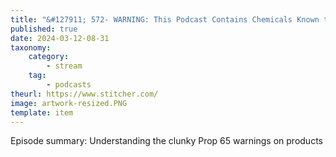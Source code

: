 ```yaml
---
title: "&#127911; 572- WARNING: This Podcast Contains Chemicals Known to the State of California to Cause Cancer or Other Reproductive Harm"
published: true
date: 2024-03-12-08-31
taxonomy:
    category:
        - stream
    tag:
        - podcasts
theurl: https://www.stitcher.com/
image: artwork-resized.PNG
template: item
---
```


Episode summary: Understanding the clunky Prop 65 warnings on products

